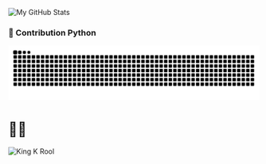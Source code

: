 ![My GitHub Stats](https://github-readme-stats.vercel.app/api?username=guruguruge&show_icons=true&count_private=true&hide=prs&theme=radical)
### 🐍 Contribution Python  
![snake gif](https://raw.githubusercontent.com/guruguruge/guruguruge/output/github-contribution-grid-snake.svg)  
<h1>🐊👑</h1>

![King K Rool](https://github.com/user-attachments/assets/030f68f8-bd91-4d6a-bbf6-ae3c4643548f)




<!--
**guruguruge/guruguruge** is a ✨ _special_ ✨ repository because its `README.md` (this file) appears on your GitHub profile.

Here are some ideas to get you started:

- 🔭 I’m currently working on ...
- 🌱 I’m currently learning ...
- 👯 I’m looking to collaborate on ...
- 🤔 I’m looking for help with ...
- 💬 Ask me about ...
- 📫 How to reach me: ...
- 😄 Pronouns: ...
- ⚡ Fun fact: ...
-->

